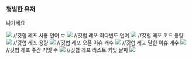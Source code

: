 ### 평범한 유저

나가세요

<img src="https://img.shields.io/badge/-JavaScript-gray?logo=javascript"/>
//깃헙 레포 사용 언어 수
<img src="https://img.shields.io/github/languages/count/beygee/survive"/>
//깃헙 레포 최다빈도 언어
<img src="https://img.shields.io/github/languages/top/beygee/survive"/>
//깃헙 레포 코드 용량
<img src="https://img.shields.io/github/languages/code-size/beygee/survive"/>
//깃헙 레포 용량
<img src="https://img.shields.io/github/repo-size/beygee/survive"/>
//깃헙 레포 오픈 이슈 개수
<img src="https://img.shields.io/github/issues/beygee/survive"/>
//깃헙 레포 닫힌 이슈 개수
<img src="https://img.shields.io/github/issues-closed/beygee/survive"/>
//깃헙 레포 주간 커밋 수
<img src="https://img.shields.io/github/commit-activity/w/beygee/survive"/>
//깃헙 레포 라스트 커밋 날짜
<img src="https://img.shields.io/github/last-commit/beygee/survive"/>
